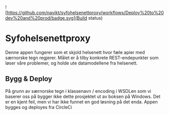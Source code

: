 ![https://github.com/navikt/syfohelsenettproxy/workflows/Deploy%20to%20dev%20and%20prod/badge.svg](Build status)
# Syfohelsenettproxy
Denne appen fungerer som et skjold helsenett hvor fæle apier med særnorske tegn regjerer. Målet er å tilby konkrete
REST-endepunkter som løser våre problemer, og holde ute datamodellene fra helsenett. 

## Bygg & Deploy
På grunn av særnorske tegn i klassenavn / encoding i WSDLen som vi baserer oss på bygger ikke dette prosjektet ut av boksen på Windows. Det er en kjent feil, men vi har ikke funnet en god løsning på det enda. Appen bygges og deployes fra CircleCi
